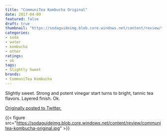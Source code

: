 ```yaml
---
title: "CommuniTea Kombucha Original"
date: 2017-04-09
featured: false
draft: true
thumbnail: "https://sodaguideimg.blob.core.windows.net/content/review/thumbs/communitea-kombucha-original.jpg"
categories:
- soda
- water
- kombucha
- other
ratings:
- ok
tags:
- Slightly Sweet
brands:
- CommuniTea Kombucha
---
```


Slightly sweet. Strong and potent vinegar start turns to bright, tannic tea flavors. Layered finish. Ok.

[Originally posted to Twitter.](https://twitter.com/Cavorter/status/851258232072830977)

{{< figure src="https://sodaguideimg.blob.core.windows.net/content/review/communitea-kombucha-original.jpg" >}}

